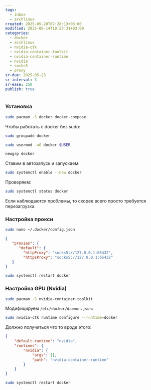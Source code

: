 ```yaml
---
tags:
  - inbox
  - archlinux
created: 2025-05-20T07:28:13+03:00
modified: 2025-06-14T10:23:31+03:00
categories:
  - docker
  - archlinux
  - nvidia-ctk
  - nvidia-container-toolkit
  - nvidia-container-runtime
  - nvidia
  - socks5
  - proxy
sr-due: 2025-05-23
sr-interval: 3
sr-ease: 250
publish: true
---
```

### Установка

```sh
sudo pacman -S docker docker-compose
```

Чтобы работать с docker без sudo:

```sh
sudo groupadd docker
```

```sh
sudo usermod -aG docker $USER
```

```sh
newgrp docker
```

Ставим в автозапуск и запускаем:

```sh
sudo systemctl enable --now docker
```

Проверяем:

```sh
sudo systemctl status docker
```

Если наблюдаются проблемы, то скорее всего просто требуется перезагрузка.

### Настройка прокси

```sh
sudo nano ~/.docker/config.json
```

```json title:~/.docker/config.json ln:true
{
   "proxies": {
      "default": {
        "httpProxy": "socks5://127.0.0.1:65432",
        "httpsProxy": "socks5://127.0.0.1:65432"
   }
}
```

```sh
sudo systemctl restart docker
```

### Настройка GPU (Nvidia)

```sh
sudo pacman -S nvidia-container-toolkit
```

Модифицируем `/etc/docker/daemon.json`:

```sh
sudo nvidia-ctk runtime configure --runtime=docker
```

Должно получиться что то вроде этого:

```json title:/etc/docker/daemon.json ln:true
{
    "default-runtime": "nvidia",
    "runtimes": {
        "nvidia": {
            "args": [],
            "path": "nvidia-container-runtime"
        }
    }
}
```

```sh
sudo systemctl restart docker
```